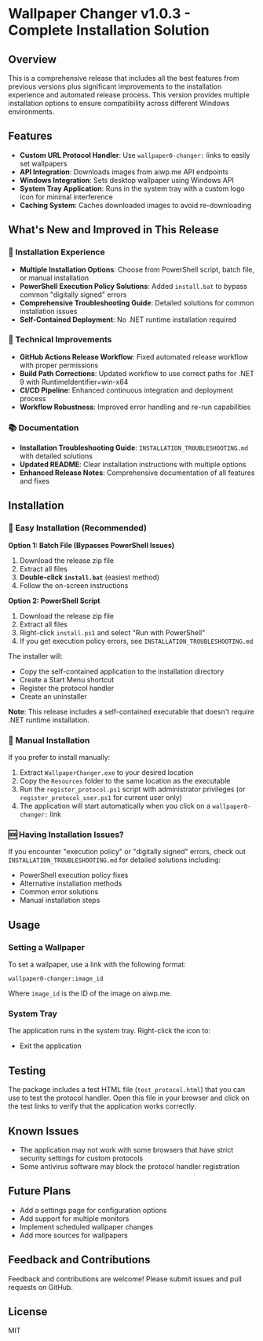 # Wallpaper Changer v1.0.3 - Complete Installation Solution

## Overview

This is a comprehensive release that includes all the best features from previous versions plus significant improvements to the installation experience and automated release process. This version provides multiple installation options to ensure compatibility across different Windows environments.

## Features

- **Custom URL Protocol Handler**: Use `wallpaper0-changer:` links to easily set wallpapers
- **API Integration**: Downloads images from aiwp.me API endpoints
- **Windows Integration**: Sets desktop wallpaper using Windows API
- **System Tray Application**: Runs in the system tray with a custom logo icon for minimal interference
- **Caching System**: Caches downloaded images to avoid re-downloading

## What's New and Improved in This Release

### 🚀 Installation Experience
- **Multiple Installation Options**: Choose from PowerShell script, batch file, or manual installation
- **PowerShell Execution Policy Solutions**: Added `install.bat` to bypass common "digitally signed" errors
- **Comprehensive Troubleshooting Guide**: Detailed solutions for common installation issues
- **Self-Contained Deployment**: No .NET runtime installation required

### 🔧 Technical Improvements
- **GitHub Actions Release Workflow**: Fixed automated release workflow with proper permissions
- **Build Path Corrections**: Updated workflow to use correct paths for .NET 9 with RuntimeIdentifier=win-x64
- **CI/CD Pipeline**: Enhanced continuous integration and deployment process
- **Workflow Robustness**: Improved error handling and re-run capabilities

### 📚 Documentation
- **Installation Troubleshooting Guide**: `INSTALLATION_TROUBLESHOOTING.md` with detailed solutions
- **Updated README**: Clear installation instructions with multiple options
- **Enhanced Release Notes**: Comprehensive documentation of all features and fixes

## Installation

### 🚀 Easy Installation (Recommended)

**Option 1: Batch File (Bypasses PowerShell Issues)**
1. Download the release zip file
2. Extract all files
3. **Double-click `install.bat`** (easiest method)
4. Follow the on-screen instructions

**Option 2: PowerShell Script**
1. Download the release zip file
2. Extract all files
3. Right-click `install.ps1` and select "Run with PowerShell"
4. If you get execution policy errors, see `INSTALLATION_TROUBLESHOOTING.md`

The installer will:
- Copy the self-contained application to the installation directory
- Create a Start Menu shortcut
- Register the protocol handler
- Create an uninstaller

**Note**: This release includes a self-contained executable that doesn't require .NET runtime installation.

### 🔧 Manual Installation

If you prefer to install manually:

1. Extract `WallpaperChanger.exe` to your desired location
2. Copy the `Resources` folder to the same location as the executable
3. Run the `register_protocol.ps1` script with administrator privileges (or `register_protocol_user.ps1` for current user only)
4. The application will start automatically when you click on a `wallpaper0-changer:` link

### 🆘 Having Installation Issues?

If you encounter "execution policy" or "digitally signed" errors, check out `INSTALLATION_TROUBLESHOOTING.md` for detailed solutions including:
- PowerShell execution policy fixes
- Alternative installation methods
- Common error solutions
- Manual installation steps

## Usage

### Setting a Wallpaper

To set a wallpaper, use a link with the following format:

```
wallpaper0-changer:image_id
```

Where `image_id` is the ID of the image on aiwp.me.

### System Tray

The application runs in the system tray. Right-click the icon to:
- Exit the application

## Testing

The package includes a test HTML file (`test_protocol.html`) that you can use to test the protocol handler. Open this file in your browser and click on the test links to verify that the application works correctly.

## Known Issues

- The application may not work with some browsers that have strict security settings for custom protocols
- Some antivirus software may block the protocol handler registration

## Future Plans

- Add a settings page for configuration options
- Add support for multiple monitors
- Implement scheduled wallpaper changes
- Add more sources for wallpapers

## Feedback and Contributions

Feedback and contributions are welcome! Please submit issues and pull requests on GitHub.

## License

MIT
